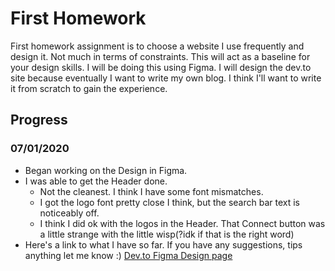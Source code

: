 # First Homework

First homework assignment is to choose a website I use frequently and design it.
Not much in terms of constraints. This will act as a baseline for your design skills.
I will be doing this using Figma.
I will design the dev.to site because eventually I want to write my own blog. I think I'll want
to write it from scratch to gain the experience.

## Progress

### 07/01/2020

- Began working on the Design in Figma.
- I was able to get the Header done.
  - Not the cleanest. I think I have some font mismatches.
  - I got the logo font pretty close I think, but the search bar text is noticeably off.
  - I think I did ok with the logos in the Header. That Connect button was a little strange
    with the little wisp(?idk if that is the right word)
- Here's a link to what I have so far. If you have any suggestions, tips anything let me know :)
  [Dev.to Figma Design page](https://www.figma.com/file/QSKvMdtWPvWVPGRmptFSAw/dev.to?node-id=34%3A11)
